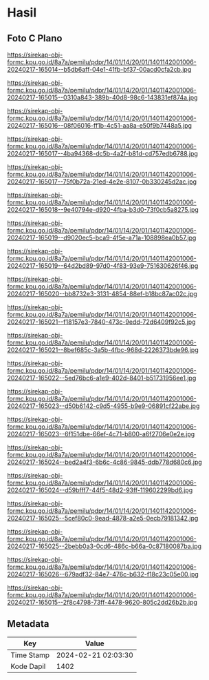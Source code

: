 # Hasil

## Foto C Plano

https://sirekap-obj-formc.kpu.go.id/8a7a/pemilu/pdpr/14/01/14/20/01/1401142001006-20240217-165014--b5db6aff-04e1-41fb-bf37-00acd0cfa2cb.jpg

https://sirekap-obj-formc.kpu.go.id/8a7a/pemilu/pdpr/14/01/14/20/01/1401142001006-20240217-165015--0310a843-389b-40d8-98c6-143831ef874a.jpg

https://sirekap-obj-formc.kpu.go.id/8a7a/pemilu/pdpr/14/01/14/20/01/1401142001006-20240217-165016--08f06016-ff1b-4c51-aa8a-e50f9b7448a5.jpg

https://sirekap-obj-formc.kpu.go.id/8a7a/pemilu/pdpr/14/01/14/20/01/1401142001006-20240217-165017--4ba94368-dc5b-4a2f-b81d-cd757edb6788.jpg

https://sirekap-obj-formc.kpu.go.id/8a7a/pemilu/pdpr/14/01/14/20/01/1401142001006-20240217-165017--75f0b72a-21ed-4e2e-8107-0b330245d2ac.jpg

https://sirekap-obj-formc.kpu.go.id/8a7a/pemilu/pdpr/14/01/14/20/01/1401142001006-20240217-165018--9e40794e-d920-4fba-b3d0-73f0cb5a8275.jpg

https://sirekap-obj-formc.kpu.go.id/8a7a/pemilu/pdpr/14/01/14/20/01/1401142001006-20240217-165019--d9020ec5-bca9-4f5e-a71a-108898ea0b57.jpg

https://sirekap-obj-formc.kpu.go.id/8a7a/pemilu/pdpr/14/01/14/20/01/1401142001006-20240217-165019--64d2bd89-97d0-4f83-93e9-751630626f46.jpg

https://sirekap-obj-formc.kpu.go.id/8a7a/pemilu/pdpr/14/01/14/20/01/1401142001006-20240217-165020--bb8732e3-3131-4854-88ef-b18bc87ac02c.jpg

https://sirekap-obj-formc.kpu.go.id/8a7a/pemilu/pdpr/14/01/14/20/01/1401142001006-20240217-165021--f18157e3-7840-473c-9edd-72d6409f92c5.jpg

https://sirekap-obj-formc.kpu.go.id/8a7a/pemilu/pdpr/14/01/14/20/01/1401142001006-20240217-165021--8bef685c-3a5b-4fbc-968d-2226373bde96.jpg

https://sirekap-obj-formc.kpu.go.id/8a7a/pemilu/pdpr/14/01/14/20/01/1401142001006-20240217-165022--5ed76bc6-a1e9-402d-8401-b51731956ee1.jpg

https://sirekap-obj-formc.kpu.go.id/8a7a/pemilu/pdpr/14/01/14/20/01/1401142001006-20240217-165023--d50b6142-c9d5-4955-b9e9-06891cf22abe.jpg

https://sirekap-obj-formc.kpu.go.id/8a7a/pemilu/pdpr/14/01/14/20/01/1401142001006-20240217-165023--6f151dbe-66ef-4c71-b800-a6f2706e0e2e.jpg

https://sirekap-obj-formc.kpu.go.id/8a7a/pemilu/pdpr/14/01/14/20/01/1401142001006-20240217-165024--bed2a4f3-6b6c-4c86-9845-ddb778d680c6.jpg

https://sirekap-obj-formc.kpu.go.id/8a7a/pemilu/pdpr/14/01/14/20/01/1401142001006-20240217-165024--d59bfff7-44f5-48d2-93ff-119602299bd6.jpg

https://sirekap-obj-formc.kpu.go.id/8a7a/pemilu/pdpr/14/01/14/20/01/1401142001006-20240217-165025--5cef80c0-9ead-4878-a2e5-0ecb79181342.jpg

https://sirekap-obj-formc.kpu.go.id/8a7a/pemilu/pdpr/14/01/14/20/01/1401142001006-20240217-165025--2bebb0a3-0cd6-486c-b66a-0c87180087ba.jpg

https://sirekap-obj-formc.kpu.go.id/8a7a/pemilu/pdpr/14/01/14/20/01/1401142001006-20240217-165026--679adf32-84e7-476c-b632-f18c23c05e00.jpg

https://sirekap-obj-formc.kpu.go.id/8a7a/pemilu/pdpr/14/01/14/20/01/1401142001006-20240217-165015--2f8c4798-73ff-4478-9620-805c2dd26b2b.jpg


## Metadata

| Key        | Value               |
| ---------- | ------------------- |
| Time Stamp | 2024-02-21 02:03:30 |
| Kode Dapil | 1402                |



